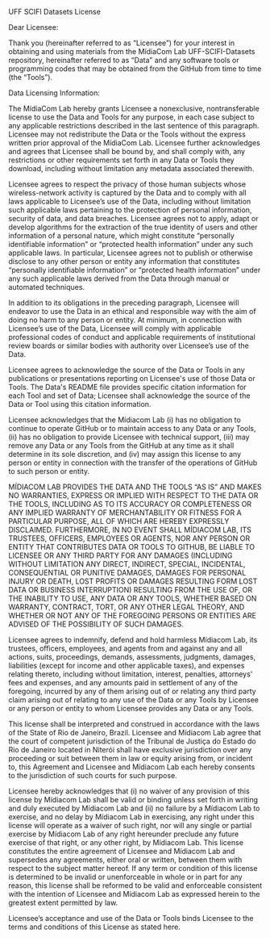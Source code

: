 UFF SCIFI Datasets License

Dear Licensee:

Thank you (hereinafter referred to as “Licensee”) for your interest in obtaining and using materials from the 
MídiaCom Lab UFF-SCIFI-Datasets repository, hereinafter referred to as “Data” and any software tools or programming codes that may be obtained from the GitHub from time to time (the “Tools”).

Data Licensing Information:

The MídiaCom Lab hereby grants Licensee a nonexclusive, nontransferable license to use the Data and Tools for any purpose, in each case subject to any applicable restrictions described in the last sentence of this paragraph. Licensee may not redistribute the Data or the Tools without the express written prior approval of the MídiaCom Lab. Licensee further acknowledges and agrees that Licensee shall be bound by, and shall comply with, any restrictions or other requirements set forth in any Data or Tools they download, including without limitation any metadata associated therewith.

Licensee agrees to respect the privacy of those human subjects whose wireless-network activity is captured by the Data and to comply with all laws applicable to Licensee’s use of the Data, including without limitation such applicable laws pertaining to the protection of personal information, security of data, and data breaches. Licensee agrees not to apply, adapt or develop algorithms for the extraction of the true identity of users and other information of a personal nature, which might constitute “personally identifiable information” or “protected health information” under any such applicable laws. In particular, Licensee agrees not to publish or otherwise disclose to any other person or entity any information that constitutes “personally identifiable information” or “protected health information” under any such applicable laws derived from the Data through manual or automated techniques.

In addition to its obligations in the preceding paragraph, Licensee will endeavor to use the Data in an ethical and responsible way with the aim of doing no harm to any person or entity. At minimum, in connection with Licensee’s use of the Data, Licensee will comply with applicable professional codes of conduct and applicable requirements of institutional review boards or similar bodies with authority over Licensee’s use of the Data.

Licensee agrees to acknowledge the source of the Data or Tools in any publications or presentations reporting on Licensee's use of those Data or Tools. The Data's README file provides specific citation information for each Tool and set of Data; Licensee shall acknowledge the source of the Data or Tool using this citation information.

Licensee acknowledges that the Mídiacom Lab (i) has no obligation to continue to operate GitHub or to maintain access to any Data or any Tools, (ii) has no obligation to provide Licensee with technical support, (iii) may remove any Data or any Tools from the GitHub at any time as it shall determine in its sole discretion, and (iv) may assign this license to any person or entity in connection with the transfer of the operations of GitHub to such person or entity.

MÍDIACOM LAB PROVIDES THE DATA AND THE TOOLS “AS IS” AND MAKES NO WARRANTIES, EXPRESS OR IMPLIED WITH RESPECT TO THE DATA OR THE TOOLS, INCLUDING AS TO ITS ACCURACY OR COMPLETENESS OR ANY IMPLIED WARRANTY OF MERCHANTABILITY OR FITNESS FOR A PARTICULAR PURPOSE, ALL OF WHICH ARE HEREBY EXPRESSLY DISCLAIMED. FURTHERMORE, IN NO EVENT SHALL MÍDIACOM LAB, ITS TRUSTEES, OFFICERS, EMPLOYEES OR AGENTS, NOR ANY PERSON OR ENTITY THAT CONTRIBUTES DATA OR TOOLS TO GITHUB, BE LIABLE TO LICENSEE OR ANY THIRD PARTY FOR ANY DAMAGES (INCLUDING WITHOUT LIMITATION ANY DIRECT, INDIRECT, SPECIAL, INCIDENTAL, CONSEQUENTIAL OR PUNITIVE DAMAGES, DAMAGES FOR PERSONAL INJURY OR DEATH, LOST PROFITS OR DAMAGES RESULTING FORM LOST DATA OR BUSINESS INTERRUPTION) RESULTING FROM THE USE OF, OR THE INABILITY TO USE, ANY DATA OR ANY TOOLS, WHETHER BASED ON WARRANTY, CONTRACT, TORT, OR ANY OTHER LEGAL THEORY, AND WHETHER OR NOT ANY OF THE FOREGOING PERSONS OR ENTITIES ARE ADVISED OF THE POSSIBILITY OF SUCH DAMAGES.

Licensee agrees to indemnify, defend and hold harmless Mídiacom Lab, its trustees, officers, employees, and agents from and against any and all actions, suits, proceedings, demands, assessments, judgments, damages, liabilities (except for income and other applicable taxes), and expenses relating thereto, including without limitation, interest, penalties, attorneys' fees and expenses, and any amounts paid in settlement of any of the foregoing, incurred by any of them arising out of or relating any third party claim arising out of relating to any use of the Data or any Tools by Licensee or any person or entity to whom Licensee provides any Data or any Tools.

This license shall be interpreted and construed in accordance with the laws of the State of Rio de Janeiro, Brazil. Licensee and Mídiacom Lab agree that the court of competent jurisdiction of the Tribunal de Justiça do Estado do Rio de Janeiro located in Niterói shall have exclusive jurisdiction over any proceeding or suit between them in law or equity arising from, or incident to, this Agreement and Licensee and Mídiacom Lab each hereby consents to the jurisdiction of such courts for such purpose.

Licensee hereby acknowledges that (i) no waiver of any provision of this license by Mídiacom Lab shall be valid or binding unless set forth in writing and duly executed by Mídiacom Lab and (ii) no failure by a Mídiacom Lab to exercise, and no delay by Mídiacom Lab in exercising, any right under this license will operate as a waiver of such right, nor will any single or partial exercise by Mídiacom Lab of any right hereunder preclude any future exercise of that right, or any other right, by Mídiacom Lab. This license constitutes the entire agreement of Licensee and Mídiacom Lab and supersedes any agreements, either oral or written, between them with respect to the subject matter hereof. If any term or condition of this license is determined to be invalid or unenforceable in whole or in part for any reason, this license shall be reformed to be valid and enforceable consistent with the intention of Licensee and Mídiacom Lab as expressed herein to the greatest extent permitted by law.

Licensee’s acceptance and use of the Data or Tools binds Licensee to the terms and conditions of this License as stated here.
